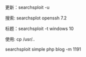 更新：searchsploit -u

搜索: searchsplot openssh 7.2

标题：searchsploit -t windows 10

使用: cp /usr/..

searchsploit simple php blog -m 1191
